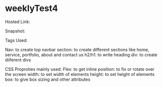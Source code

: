 # weeklyTest4

Hosted Link:

Snapshot:


Tags Used:

Nav: to create top navbar
section: to create different sections like home, service, portfolio, about and contact us
h2/h1: to write heading
div: to create diiferent divs

CSS Proproties mainly used:
Flex: to get inline
position: to fix or rotate over the screen
width: to set width of elements
height: to set height of elements
box: to give box sizing and other attributes
